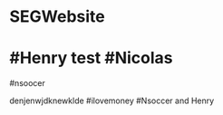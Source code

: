 # SEGWebsite
#Henry
test
#Nicolas
=======
#nsoocer

denjenwjdknewklde
#ilovemoney
#Nsoccer and Henry

